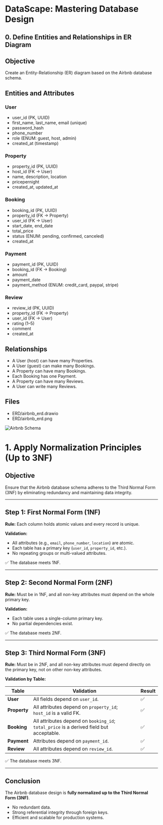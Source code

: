 # DataScape: Mastering Database Design

## 0. Define Entities and Relationships in ER Diagram

## Objective

Create an Entity-Relationship (ER) diagram based on the Airbnb database schema.

## Entities and Attributes

### User

- user_id (PK, UUID)
- first_name, last_name, email (unique)
- password_hash
- phone_number
- role (ENUM: guest, host, admin)
- created_at (timestamp)

### Property

- property_id (PK, UUID)
- host_id (FK → User)
- name, description, location
- pricepernight
- created_at, updated_at

### Booking

- booking_id (PK, UUID)
- property_id (FK → Property)
- user_id (FK → User)
- start_date, end_date
- total_price
- status (ENUM: pending, confirmed, canceled)
- created_at

### Payment

- payment_id (PK, UUID)
- booking_id (FK → Booking)
- amount
- payment_date
- payment_method (ENUM: credit_card, paypal, stripe)

### Review

- review_id (PK, UUID)
- property_id (FK → Property)
- user_id (FK → User)
- rating (1–5)
- comment
- created_at

## Relationships

- A User (host) can have many Properties.
- A User (guest) can make many Bookings.
- A Property can have many Bookings.
- Each Booking has one Payment.
- A Property can have many Reviews.
- A User can write many Reviews.

## Files

- ERD/airbnb_erd.drawio
- ERD/airbnb_erd.png

![Airbnb Schema](https://github.com/user-attachments/assets/5080fdf0-853c-4e8a-a6e8-00efdcd7aa41)

# 1. Apply Normalization Principles (Up to 3NF)

## Objective
Ensure that the Airbnb database schema adheres to the Third Normal Form (3NF) by eliminating redundancy and maintaining data integrity.

---

## Step 1: First Normal Form (1NF)
**Rule:** Each column holds atomic values and every record is unique.

**Validation:**
- All attributes (e.g., `email`, `phone_number`, `location`) are atomic.
- Each table has a primary key (`user_id`, `property_id`, etc.).
- No repeating groups or multi-valued attributes.

✅ The database meets 1NF.

---

## Step 2: Second Normal Form (2NF)
**Rule:** Must be in 1NF, and all non-key attributes must depend on the whole primary key.

**Validation:**
- Each table uses a single-column primary key.
- No partial dependencies exist.

✅ The database meets 2NF.

---

## Step 3: Third Normal Form (3NF)
**Rule:** Must be in 2NF, and all non-key attributes must depend directly on the primary key, not on other non-key attributes.

**Validation by Table:**

| Table | Validation | Result |
|--------|-------------|---------|
| **User** | All fields depend on `user_id`. | ✅ |
| **Property** | All attributes depend on `property_id`; `host_id` is a valid FK. | ✅ |
| **Booking** | All attributes depend on `booking_id`; `total_price` is a derived field but acceptable. | ✅ |
| **Payment** | Attributes depend on `payment_id`. | ✅ |
| **Review** | All attributes depend on `review_id`. | ✅ |

✅ The database meets 3NF.

---

## Conclusion
The Airbnb database design is **fully normalized up to the Third Normal Form (3NF)**.

- No redundant data.
- Strong referential integrity through foreign keys.
- Efficient and scalable for production systems.

